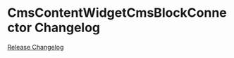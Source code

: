 # CmsContentWidgetCmsBlockConnector Changelog

[Release Changelog](https://github.com/spryker/cms-content-widget-cms-block-connector/releases)
